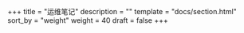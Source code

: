 +++
title = "运维笔记"
description = ""
template = "docs/section.html"
sort_by = "weight"
weight = 40
draft = false
+++
